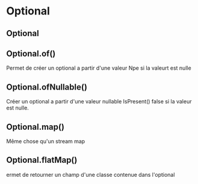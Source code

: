 # Optional

## Optional
## Optional.of()
Permet de créer un optional a partir d'une valeur
Npe si la valeurt est nulle
## Optional.ofNullable()
Créer un optional a partir d'une valeur nullable
IsPresent() false si la valeur est nulle.
## Optional.map()
Même chose qu'un stream map
## Optional.flatMap()
ermet de retourner un champ d'une classe contenue dans l'optional
